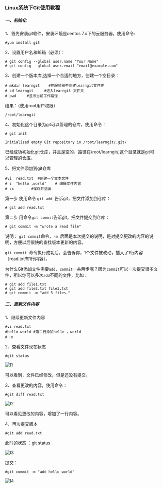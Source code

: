 ﻿### Linux系统下Git使用教程

##### 一、初始化

1、首先安装git软件，安装环境是centos 7.x下的云服务器。使用命令:

```
#yum install git
```

2、设置用户名和邮箱（必须）：

```
# git config --global user.name "Your Name"
# git config --global user.email "email@example.com"
```

3、创建一个版本库,选择一个合适的地方，创建一个空目录：

```
# mkdir learngit    #在服务器中创建learngit文件夹
# cd learngit     #进入learngit 文件夹
# pwd     #显示当前工作路径
```

结果：（使用root用户权限）

```
/root/learngit
```

4、初始化这个目录为git可以管理的仓库，使用命令：

```
# git init

Initialized empty Git repository in /root/learngit/.git/
```

已经成功初始化git仓库，并且是空的，路径在/root/learngit/,这个目录就是git可以管理的仓库。

5、把文件添加到git仓库

```
#vi  read.txt  #创建一个文本文件
# i  "hello ,world"    # 编辑文件内容
# :x        #保存并退出
```

第一步   使用命令 `git add `告诉git，把文件添加到仓库：

```
# git add read.txt
```

第二步  用命令`git commit`告诉git，把文件提交到仓库：

```
# git commit -m "wrote a read file"
```

说明： `git commit`命令，`-m `后面是本次提交的说明，是对提交更改的内容的说明，方便以后很快的查找版本更新的内容。

`git commit `命令执行成功后，会告诉你，1个文件被改动，插入了1行内容（read.txt有1行内容）。

为什么Git添加文件需要`add`，`commit`一共两步呢？因为`commit`可以一次提交很多文件，所以你可以多次`add`不同的文件，比如：

```
# git add file1.txt
# git add file2.txt file3.txt
# git commit -m "add 3 files."
```

#####  二、更新文件内容

1、继续更新文件内容

```
#vi read.txt
#hello world #第二行添加hello ，world
#：x  
```

2、查看文件现在状态

```
#git status
```

![l1](F:\Git使用\Git附件图片\l1.png)

可以看到，文件已经修改，但是还没有提交。

3、查看更改的内容，使用命令：

```
#git diff read.txt
```

![l2](\Git使用\Git附件图片\l2.png)

可以看见更改的内容，增加了一行内容。

4、再次提交版本

```
#git add read.txt
```

此时的状态 ：git status

![l3](\Git使用\Git附件图片\l3.png)

提交：

```
#git commit -m "add hello world"
```

![l4](\Git使用\Git附件图片\l4.png)

